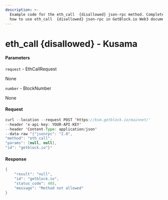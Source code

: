 ```yaml
---
description: >-
  Example code for the eth_call  {disallowed} json-rpc method. Сomplete guide on
  how to use eth_call  {disallowed} json-rpc in GetBlock.io Web3 documentation.
---
```


# eth\_call {disallowed} - Kusama

#### Parameters

`request` - EthCallRequest

None

`number` - BlockNumber

None

#### Request

```java
curl --location --request POST 'https://ksm.getblock.io/mainnet/' 
--header 'x-api-key: YOUR-API-KEY' 
--header 'Content-Type: application/json' 
--data-raw '{"jsonrpc": "2.0",
"method": "eth_call",
"params": [null, null],
"id": "getblock.io"}'
```

#### Response

```java
{
    "result": "null",
    "id": "getblock.io",
    "status_code": 405,
    "message": "Method not allowed"
}
```
